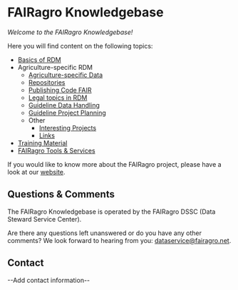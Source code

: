 # FAIRagro Knowledgebase

_Welcome to the FAIRagro Knowledgebase!_

Here you will find content on the following topics:

- [Basics of RDM](basics.en.md)
- Agriculture-specific RDM
	- [Agriculture-specific Data](rdm/specific_data.en.md)
	- [Repositories](rdm/data_repositories.en.md)
	- [Publishing Code FAIR](rdm/fair_code.en.md)
	- [Legal topics in RDM](rdm/legal.en.md)
	- [Guideline Data Handling](rdm/data_handling.en.md)
	- [Guideline Project Planning](rdm/project_planning.en.md)
	- Other
		- [Interesting Projects](rdm/projects.en.md)
		- [Links](rdm/links.en.md)
- [Training Material](training_material.en.md)
- [FAIRagro Tools & Services](tools.en.md)

If you would like to know more about the FAIRagro project, please have a look at our [website](https://fairagro.net/en).



## Questions & Comments
The FAIRagro Knowledgebase is operated by the FAIRagro DSSC (Data Steward Service Center).

Are there any questions left unanswered or do you have any other comments?
We look forward to hearing from you:  [dataservice@fairagro.net](mailto:dataservice@fairagro.net).


## Contact

--Add contact information--
